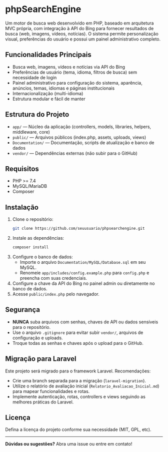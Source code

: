 # phpSearchEngine

Um motor de busca web desenvolvido em PHP, baseado em arquitetura MVC própria, com integração à API do Bing para fornecer resultados de busca (web, imagens, vídeos, notícias). O sistema permite personalização visual, preferências do usuário e possui um painel administrativo completo.

## Funcionalidades Principais
- Busca web, imagens, vídeos e notícias via API do Bing
- Preferências de usuário (tema, idioma, filtros de busca) sem necessidade de login
- Painel administrativo para configuração do sistema, aparência, anúncios, temas, idiomas e páginas institucionais
- Internacionalização (multi-idioma)
- Estrutura modular e fácil de manter

## Estrutura do Projeto
- `app/` — Núcleo da aplicação (controllers, models, libraries, helpers, middleware, core)
- `public/` — Arquivos públicos (index.php, assets, uploads, views)
- `Documentation/` — Documentação, scripts de atualização e banco de dados
- `vendor/` — Dependências externas (não subir para o GitHub)

## Requisitos
- PHP >= 7.4
- MySQL/MariaDB
- Composer

## Instalação
1. Clone o repositório:
   ```sh
   git clone https://github.com/seuusuario/phpsearchengine.git
   ```
2. Instale as dependências:
   ```sh
   composer install
   ```
3. Configure o banco de dados:
   - Importe o arquivo `Documentation/MySQL/Database.sql` em seu MySQL.
   - Renomeie `app/includes/config.example.php` para `config.php` e preencha com suas credenciais.
4. Configure a chave da API do Bing no painel admin ou diretamente no banco de dados.
5. Acesse `public/index.php` pelo navegador.

## Segurança
- **NUNCA** suba arquivos com senhas, chaves de API ou dados sensíveis para o repositório.
- Use o arquivo `.gitignore` para evitar subir `vendor/`, arquivos de configuração e uploads.
- Troque todas as senhas e chaves após o upload para o GitHub.

## Migração para Laravel
Este projeto será migrado para o framework Laravel. Recomendações:
- Crie uma branch separada para a migração (`laravel-migration`).
- Utilize o relatório de avaliação inicial (`Relatorio_Avaliacao_Inicial.md`) para mapear funcionalidades e rotas.
- Implemente autenticação, rotas, controllers e views seguindo as melhores práticas do Laravel.

## Licença
Defina a licença do projeto conforme sua necessidade (MIT, GPL, etc).

---

**Dúvidas ou sugestões?** Abra uma issue ou entre em contato! 